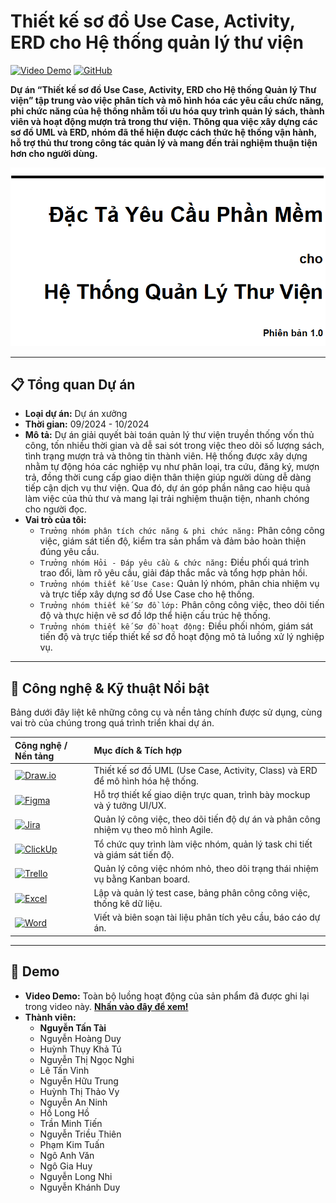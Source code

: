 # Thiết kế sơ đồ Use Case, Activity, ERD cho Hệ thống quản lý thư viện

[![Video Demo](https://img.shields.io/badge/Xem_Demo_Đầy_Đủ-FF0000?style=for-the-badge&logo=youtube&logoColor=white)](https://youtu.be/DVt-AaA_sTI)
[![GitHub](https://img.shields.io/badge/Xem_Mã_Nguồn-181717?style=for-the-badge&logo=github)](https://github.com/NTTai95/portfolio/tree/Library-Management-System)

**Dự án “Thiết kế sơ đồ Use Case, Activity, ERD cho Hệ thống Quản lý Thư viện” tập trung vào việc phân tích và mô hình hóa các yêu cầu chức năng, phi chức năng của hệ thống nhằm tối ưu hóa quy trình quản lý sách, thành viên và hoạt động mượn trả trong thư viện. Thông qua việc xây dựng các sơ đồ UML và ERD, nhóm đã thể hiện được cách thức hệ thống vận hành, hỗ trợ thủ thư trong công tác quản lý và mang đến trải nghiệm thuận tiện hơn cho người dùng.**

![Banner màn hình](./banner.png)

---

## 📋 Tổng quan Dự án

*   **Loại dự án:** Dự án xưởng
*   **Thời gian:** 09/2024 - 10/2024
*   **Mô tả:** Dự án giải quyết bài toán quản lý thư viện truyền thống vốn thủ công, tốn nhiều thời gian và dễ sai sót trong việc theo dõi số lượng sách, tình trạng mượn trả và thông tin thành viên. Hệ thống được xây dựng nhằm tự động hóa các nghiệp vụ như phân loại, tra cứu, đăng ký, mượn trả, đồng thời cung cấp giao diện thân thiện giúp người dùng dễ dàng tiếp cận dịch vụ thư viện. Qua đó, dự án góp phần nâng cao hiệu quả làm việc của thủ thư và mang lại trải nghiệm thuận tiện, nhanh chóng cho người đọc.
*   **Vai trò của tôi:**
    *   `Trưởng nhóm phân tích chức năng & phi chức năng:` Phân công công việc, giám sát tiến độ, kiểm tra sản phẩm và đảm bảo hoàn thiện đúng yêu cầu.
    *   `Trưởng nhóm Hỏi - Đáp yêu cầu & chức năng:` Điều phối quá trình trao đổi, làm rõ yêu cầu, giải đáp thắc mắc và tổng hợp phản hồi.
    *   `Trưởng nhóm thiết kế Use Case:` Quản lý nhóm, phân chia nhiệm vụ và trực tiếp xây dựng sơ đồ Use Case cho hệ thống.
    *   `Trưởng nhóm thiết kế Sơ đồ lớp:` Phân công công việc, theo dõi tiến độ và thực hiện vẽ sơ đồ lớp thể hiện cấu trúc hệ thống.
    *   `Trưởng nhóm thiết kế Sơ đồ hoạt động:` Điều phối nhóm, giám sát tiến độ và trực tiếp thiết kế sơ đồ hoạt động mô tả luồng xử lý nghiệp vụ.

---

## 🚀 Công nghệ & Kỹ thuật Nổi bật

Bảng dưới đây liệt kê những công cụ và nền tảng chính được sử dụng, cùng vai trò của chúng trong quá trình triển khai dự án.  

| Công nghệ / Nền tảng | Mục đích & Tích hợp |
| :--- | :--- |
| [![Draw.io](https://img.shields.io/badge/Draw.io-FF6C37?logo=diagramsdotnet&logoColor=white)](https://www.diagrams.net/) | Thiết kế sơ đồ UML (Use Case, Activity, Class) và ERD để mô hình hóa hệ thống. |
| [![Figma](https://img.shields.io/badge/Figma-F24E1E?logo=figma&logoColor=white)](https://www.figma.com/) | Hỗ trợ thiết kế giao diện trực quan, trình bày mockup và ý tưởng UI/UX. |
| [![Jira](https://img.shields.io/badge/Jira-0052CC?logo=jira&logoColor=white)](https://www.atlassian.com/software/jira) | Quản lý công việc, theo dõi tiến độ dự án và phân công nhiệm vụ theo mô hình Agile. |
| [![ClickUp](https://img.shields.io/badge/ClickUp-7B68EE?logo=clickup&logoColor=white)](https://clickup.com/) | Tổ chức quy trình làm việc nhóm, quản lý task chi tiết và giám sát tiến độ. |
| [![Trello](https://img.shields.io/badge/Trello-0052CC?logo=trello&logoColor=white)](https://trello.com/) | Quản lý công việc nhóm nhỏ, theo dõi trạng thái nhiệm vụ bằng Kanban board. |
| [![Excel](https://img.shields.io/badge/Microsoft%20Excel-217346?logo=microsoftexcel&logoColor=white)](https://www.microsoft.com/microsoft-365/excel) | Lập và quản lý test case, bảng phân công công việc, thống kê dữ liệu. |
| [![Word](https://img.shields.io/badge/Microsoft%20Word-2B579A?logo=microsoftword&logoColor=white)](https://www.microsoft.com/microsoft-365/word) | Viết và biên soạn tài liệu phân tích yêu cầu, báo cáo dự án. |

---

## 🎥 Demo

*   **Video Demo:** Toàn bộ luồng hoạt động của sản phẩm đã được ghi lại trong video này. **[Nhấn vào đây để xem!](https://youtu.be/DVt-AaA_sTI)**
*   **Thành viên:**
    *   **Nguyễn Tấn Tài**
    *   Nguyễn Hoàng Duy
    *   Huỳnh Thụy Khả Tú
    *   Nguyễn Thị Ngọc Nghi
    *   Lê Tấn Vinh
    *   Nguyễn Hữu Trung
    *   Huỳnh Thị Thảo Vy
    *   Nguyễn An Ninh
    *   Hồ Long Hồ
    *   Trần Minh Tiến
    *   Nguyễn Triều Thiên
    *   Phạm Kim Tuấn
    *   Ngô Anh Văn
    *   Ngô Gia Huy
    *   Nguyễn Long Nhi
    *   Nguyễn Khánh Duy
